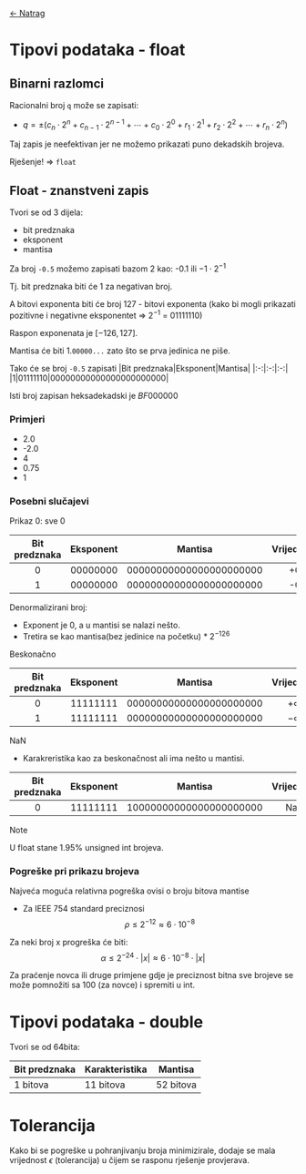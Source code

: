 [← Natrag](..)

# Tipovi podataka - float

## Binarni razlomci

Racionalni broj `q` može se zapisati:
 - $q = \pm (c_n \cdot 2^n+c_{n-1} \cdot 2^{n-1} + \cdots + c_0 \cdot 2^0 + r_1 \cdot 2^1 + r_2 \cdot 2^2 + \cdots + r_n \cdot 2^n)$

 Taj zapis je neefektivan jer ne možemo prikazati puno dekadskih brojeva.

Rješenje! $\Rightarrow$ `float`

## Float - znanstveni zapis

Tvori se od 3 dijela:
 - bit predznaka
 - eksponent
 - mantisa

Za broj `-0.5` možemo zapisati bazom 2 kao: -0.1 ili $-1 \cdot 2^{-1}$

Tj. bit predznaka biti će 1 za negativan broj.

A bitovi exponenta biti će broj 127 - bitovi exponenta (kako bi mogli prikazati pozitivne i negativne eksponentet $\Rightarrow$ $2^{-1}$ = 01111110)

Raspon exponenata je $[-126, 127]$.

Mantisa će biti 1.`00000...` zato što se prva jedinica ne piše.

Tako će se broj `-0.5` zapisati
|Bit predznaka|Eksponent|Mantisa|
|:-:|:-:|:-:|
|1|01111110|00000000000000000000000|

Isti broj zapisan heksadekadski je $BF000000$


### Primjeri

- 2.0
- -2.0
- 4
- 0.75
- 1


### Posebni slučajevi

Prikaz 0: sve 0

|Bit predznaka|Eksponent|Mantisa|Vrijednost|
|:-:|:-:|:-:|:-:|
|0|00000000|00000000000000000000000|+0|
|1|00000000|00000000000000000000000|-0|

Denormalizirani broj:
 - Exponent je 0, a u mantisi se nalazi nešto.
 - Tretira se kao mantisa(bez jedinice na početku) * $2^{-126}$
<!-- Napisati objašnjenje do kraja -->

Beskonačno

|Bit predznaka|Eksponent|Mantisa|Vrijednost|
|:-:|:-:|:-:|:-:|
|0|11111111|00000000000000000000000|$+\infty$|
|1|11111111|00000000000000000000000|$-\infty$|

NaN
- Karakreristika kao za beskonačnost ali ima nešto u mantisi.

|Bit predznaka|Eksponent|Mantisa|Vrijednost|
|:-:|:-:|:-:|:-:|
|0|11111111|10000000000000000000000|NaN|

> [!note]
> U float stane 1.95% unsigned int brojeva.

### Pogreške pri prikazu brojeva

Najveća moguća relativna pogreška ovisi o broju bitova mantise
 - Za IEEE 754 standard preciznosi $$ \rho \le 2^{-12} \approx 6 \cdot 10^{-8} $$

 Za neki broj x progreška će biti:
 $$ \alpha \le 2^{-24} \cdot |x| \approx 6 \cdot 10^{-8} \cdot |x| $$

Za praćenje novca ili druge primjene gdje je preciznost bitna sve brojeve se može pomnožiti sa 100 (za novce) i spremiti u int.


# Tipovi podataka - double

Tvori se od 64bita:

|Bit predznaka|Karakteristika|Mantisa|
|-|-|-|
|1 bitova|11 bitova|52 bitova|

# Tolerancija

Kako bi se pogreške u pohranjivanju broja minimizirale, dodaje se mala vrijednost $\epsilon$ (tolerancija) u čijem se rasponu rješenje provjerava.

